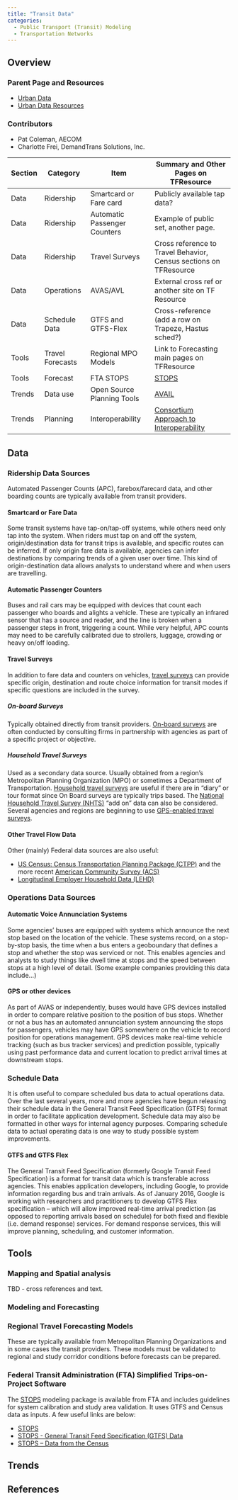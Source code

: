 ```yaml
---
title: "Transit Data"
categories:
  - Public Transport (Transit) Modeling
  - Transportation Networks
---
```


## Overview

### Parent Page and Resources

- [Urban Data](Urban_Data)
- [Urban Data Resources](UrbanDataResources)

### Contributors

- Pat Coleman, AECOM
- Charlotte Frei, DemandTrans Solutions, Inc.

| Section | Category         | Item                         | Summary and Other Pages on TFResource                                                                         |
|---------|------------------|------------------------------|---------------------------------------------------------------------------------------------------------------|
| Data    | Ridership        | Smartcard or Fare card       | Publicly available tap data?                                                                                  |
| Data    | Ridership        | Automatic Passenger Counters | Example of public set, another page.                                                                          |
| Data    | Ridership        | Travel Surveys               | Cross reference to Travel Behavior, Census sections on TFResource                                             |
| Data    | Operations       | AVAS/AVL                     | External cross ref or another site on TF Resource                                                             |
| Data    | Schedule Data    | GTFS and GTFS-Flex           | Cross-reference (add a row on Trapeze, Hastus sched?)                                                         |
| Tools   | Travel Forecasts | Regional MPO Models          | Link to Forecasting main pages on TFResource                                                                  |
| Tools   | Forecast         | FTA STOPS                    | [STOPS](STOPS)                                                                                                    |
| Trends  | Data use         | Open Source Planning Tools   | [AVAIL](http://www.albany.edu/avail/)                                                                         |
| Trends  | Planning         | Interoperability             | [Consortium Approach to Interoperability](https://trilliumtransit.com/2017/01/10/consortium-approach-to-itd/) |

## Data

### Ridership Data Sources

Automated Passenger Counts (APC), farebox/farecard data, and other boarding counts are typically available from transit providers.

#### Smartcard or Fare Data

Some transit systems have tap-on/tap-off systems, while others need only tap into the system. When riders must tap on and off the system, origin/destination data for transit trips is available, and specific routes can be inferred. If only origin fare data is available, agencies can infer destinations by comparing trends of a given user over time. This kind of origin-destination data allows analysts to understand where and when users are travelling.

#### Automatic Passenger Counters

Buses and rail cars may be equipped with devices that count each passenger who boards and alights a vehicle. These are typically an infrared sensor that has a source and reader, and the line is broken when a passenger steps in front, triggering a count. While very helpful, APC counts may need to be carefully calibrated due to strollers, luggage, crowding or heavy on/off loading.

#### Travel Surveys

In addition to fare data and counters on vehicles, [travel surveys](Travel_Surveys) can provide specific origin, destination and route choice information for transit modes if specific questions are included in the survey.

##### On-board Surveys

Typically obtained directly from transit providers. [On-board surveys](On_Board_Transit_Survey) are often conducted by consulting firms in partnership with agencies as part of a specific project or objective.

##### Household Travel Surveys

Used as a secondary data source. Usually obtained from a region’s Metropolitan Planning Organization (MPO) or sometimes a Department of Transportation. [Household travel surveys](Household_travel_surveys) are useful if there are in “diary” or tour format since On Board surveys are typically trips based. The [National Household Travel Survey (NHTS)](http://nhts.ornl.gov/download.shtml) “add on” data can also be considered. Several agencies and regions are beginning to use [GPS-enabled travel surveys](GPS_enabled_surveys).

#### Other Travel Flow Data

Other (mainly) Federal data sources are also useful:

- [US Census: Census Transportation Planning Package (CTPP)](http://ctpp.transportation.org) and the more recent [American Community Survey (ACS)](https://www.census.gov/programs-surveys/acs/)
- [Longitudinal Employer Household Data (LEHD)](https://lehd.ces.census.gov/)

### Operations Data Sources

#### Automatic Voice Annunciation Systems

Some agencies’ buses are equipped with systems which announce the next stop based on the location of the vehicle. These systems record, on a stop-by-stop basis, the time when a bus enters a geoboundary that defines a stop and whether the stop was serviced or not. This enables agencies and analysts to study things like dwell time at stops and the speed between stops at a high level of detail. (Some example companies providing this data include…)

#### GPS or other devices

As part of AVAS or independently, buses would have GPS devices installed in order to compare relative position to the position of bus stops. Whether or not a bus has an automated annunciation system announcing the stops for passengers, vehicles may have GPS somewhere on the vehicle to record position for operations management. GPS devices make real-time vehicle tracking (such as bus tracker services) and prediction possible, typically using past performance data and current location to predict arrival times at downstream stops.

### Schedule Data

It is often useful to compare scheduled bus data to actual operations data. Over the last several years, more and more agencies have begun releasing their schedule data in the General Transit Feed Specification (GTFS) format in order to facilitate application development. Schedule data may also be formatted in other ways for internal agency purposes. Comparing schedule data to actual operating data is one way to study possible system improvements.

#### GTFS and GTFS Flex

The General Transit Feed Specification (formerly Google Transit Feed Specification) is a format for transit data which is transferable across agencies. This enables application developers, including Google, to provide information regarding bus and train arrivals. As of January 2016, Google is working with researchers and practitioners to develop GTFS Flex specification – which will allow improved real-time arrival prediction (as opposed to reporting arrivals based on schedule) for both fixed and flexible (i.e. demand response) services. For demand response services, this will improve planning, scheduling, and customer information.

## Tools

### Mapping and Spatial analysis

TBD - cross references and text.

### Modeling and Forecasting

### Regional Travel Forecasting Models

These are typically available from Metropolitan Planning Organizations and in some cases the transit providers. These models must be validated to regional and study corridor conditions before forecasts can be prepared.

### Federal Transit Administration (FTA) Simplified Trips-on-Project Software

The [STOPS](STOPS) modeling package is available from FTA and includes guidelines for system calibration and study area validation. It uses GTFS and Census data as inputs. A few useful links are below:

-   [STOPS](https://www.transit.dot.gov/funding/grant-programs/capital-investments/stops)
-   [STOPS - General Transit Feed Specification (GTFS) Data](https://www.transit.dot.gov/funding/grant-programs/capital-investments/stops-%E2%80%93-general-transit-feed-specification-gtfs-data)
-   [STOPS – Data from the Census](https://www.transit.dot.gov/funding/grant-programs/capital-investments/stops-data-census)

## Trends

## References
